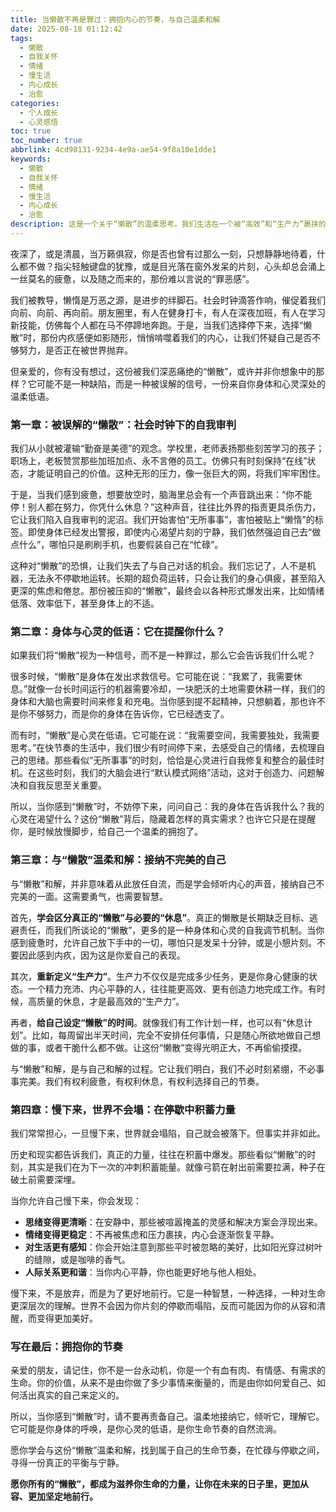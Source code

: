 ```yaml
---
title: 当懒散不再是罪过：拥抱内心的节奏，与自己温柔和解
date: 2025-08-18 01:12:42
tags:
  - 懒散
  - 自我关怀
  - 情绪
  - 慢生活
  - 内心成长
  - 治愈
categories:
  - 个人成长
  - 心灵感悟
toc: true
toc_number: true
abbrlink: 4cd98131-9234-4e9a-ae54-9f8a10e1dde1
keywords:
  - 懒散
  - 自我关怀
  - 情绪
  - 慢生活
  - 内心成长
  - 治愈
description: 这是一个关于“懒散”的温柔思考。我们生活在一个被“高效”和“生产力”裹挟的时代，常常因为片刻的停歇而感到内疚。这篇文章邀请你重新审视“懒散”，它或许不是一种缺陷，而是身体和心灵发出的温柔信号，提醒我们放慢脚步，倾听内在的声音，与自己达成一份更深层次的和解。它关乎自我接纳，关乎找到属于自己的生命节奏，最终在喧嚣中寻得一份宁静与力量。
---
```


夜深了，或是清晨，当万籁俱寂，你是否也曾有过那么一刻，只想静静地待着，什么都不做？指尖轻触键盘的犹豫，或是目光落在窗外发呆的片刻，心头却总会涌上一丝莫名的疲惫，以及随之而来的，那份难以言说的“罪恶感”。

我们被教导，懒惰是万恶之源，是进步的绊脚石。社会时钟滴答作响，催促着我们向前、向前、再向前。朋友圈里，有人在健身打卡，有人在深夜加班，有人在学习新技能，仿佛每个人都在马不停蹄地奔跑。于是，当我们选择停下来，选择“懒散”时，那份内疚感便如影随形，悄悄啃噬着我们的内心，让我们怀疑自己是否不够努力，是否正在被世界抛弃。

但亲爱的，你有没有想过，这份被我们深恶痛绝的“懒散”，或许并非你想象中的那样？它可能不是一种缺陷，而是一种被误解的信号，一份来自你身体和心灵深处的温柔低语。

### 第一章：被误解的“懒散”：社会时钟下的自我审判

我们从小就被灌输“勤奋是美德”的观念。学校里，老师表扬那些刻苦学习的孩子；职场上，老板赞赏那些加班加点、永不言倦的员工。仿佛只有时刻保持“在线”状态，才能证明自己的价值。这种无形的压力，像一张巨大的网，将我们牢牢困住。

于是，当我们感到疲惫，想要放空时，脑海里总会有一个声音跳出来：“你不能停！别人都在努力，你凭什么休息？”这种声音，往往比外界的指责更具杀伤力，它让我们陷入自我审判的泥沼。我们开始害怕“无所事事”，害怕被贴上“懒惰”的标签。即使身体已经发出警报，即使内心渴望片刻的宁静，我们依然强迫自己去“做点什么”，哪怕只是刷刷手机，也要假装自己在“忙碌”。

这种对“懒散”的恐惧，让我们失去了与自己对话的机会。我们忘记了，人不是机器，无法永不停歇地运转。长期的超负荷运转，只会让我们的身心俱疲，甚至陷入更深的焦虑和倦怠。那份被压抑的“懒散”，最终会以各种形式爆发出来，比如情绪低落、效率低下，甚至身体上的不适。

### 第二章：身体与心灵的低语：它在提醒你什么？

如果我们将“懒散”视为一种信号，而不是一种罪过，那么它会告诉我们什么呢？

很多时候，“懒散”是身体在发出求救信号。它可能在说：“我累了，我需要休息。”就像一台长时间运行的机器需要冷却，一块肥沃的土地需要休耕一样，我们的身体和大脑也需要时间来修复和充电。当你感到提不起精神，只想躺着，那也许不是你不够努力，而是你的身体在告诉你，它已经透支了。

而有时，“懒散”是心灵在低语。它可能在说：“我需要空间，我需要独处，我需要思考。”在快节奏的生活中，我们很少有时间停下来，去感受自己的情绪，去梳理自己的思绪。那些看似“无所事事”的时刻，恰恰是心灵进行自我修复和整合的最佳时机。在这些时刻，我们的大脑会进行“默认模式网络”活动，这对于创造力、问题解决和自我反思至关重要。

所以，当你感到“懒散”时，不妨停下来，问问自己：我的身体在告诉我什么？我的心灵在渴望什么？这份“懒散”背后，隐藏着怎样的真实需求？也许它只是在提醒你，是时候放慢脚步，给自己一个温柔的拥抱了。

### 第三章：与“懒散”温柔和解：接纳不完美的自己

与“懒散”和解，并非意味着从此放任自流，而是学会倾听内心的声音，接纳自己不完美的一面。这需要勇气，也需要智慧。

首先，**学会区分真正的“懒散”与必要的“休息”**。真正的懒散是长期缺乏目标、逃避责任，而我们所谈论的“懒散”，更多的是一种身体和心灵的自我调节机制。当你感到疲惫时，允许自己放下手中的一切，哪怕只是发呆十分钟，或是小憩片刻。不要因此感到内疚，因为这是你爱自己的表现。

其次，**重新定义“生产力”**。生产力不仅仅是完成多少任务，更是你身心健康的状态。一个精力充沛、内心平静的人，往往能更高效、更有创造力地完成工作。有时候，高质量的休息，才是最高效的“生产力”。

再者，**给自己设定“懒散”的时间**。就像我们有工作计划一样，也可以有“休息计划”。比如，每周留出半天时间，完全不安排任何事情，只是随心所欲地做自己想做的事，或者干脆什么都不做。让这份“懒散”变得光明正大，不再偷偷摸摸。

与“懒散”和解，是与自己和解的过程。它让我们明白，我们不必时刻紧绷，不必事事完美。我们有权利疲惫，有权利休息，有权利选择自己的节奏。

### 第四章：慢下来，世界不会塌：在停歇中积蓄力量

我们常常担心，一旦慢下来，世界就会塌陷，自己就会被落下。但事实并非如此。

历史和现实都告诉我们，真正的力量，往往在积蓄中爆发。那些看似“懒散”的时刻，其实是我们在为下一次的冲刺积蓄能量。就像弓箭在射出前需要拉满，种子在破土前需要深埋。

当你允许自己慢下来，你会发现：
*   **思绪变得更清晰**：在安静中，那些被喧嚣掩盖的灵感和解决方案会浮现出来。
*   **情绪变得更稳定**：不再被焦虑和压力裹挟，内心会逐渐恢复平静。
*   **对生活更有感知**：你会开始注意到那些平时被忽略的美好，比如阳光穿过树叶的缝隙，或是咖啡的香气。
*   **人际关系更和谐**：当你内心平静，你也能更好地与他人相处。

慢下来，不是放弃，而是为了更好地前行。它是一种智慧，一种选择，一种对生命更深层次的理解。世界不会因为你片刻的停歇而塌陷，反而可能因为你的从容和清醒，而变得更加美好。

### 写在最后：拥抱你的节奏

亲爱的朋友，请记住，你不是一台永动机，你是一个有血有肉、有情感、有需求的生命。你的价值，从来不是由你做了多少事情来衡量的，而是由你如何爱自己、如何活出真实的自己来定义的。

所以，当你感到“懒散”时，请不要再责备自己。温柔地接纳它，倾听它，理解它。它可能是你身体的呼唤，是你心灵的低语，是你生命节奏的自然流淌。

愿你学会与这份“懒散”温柔和解，找到属于自己的生命节奏，在忙碌与停歇之间，寻得一份真正的平衡与宁静。

**愿你所有的“懒散”，都成为滋养你生命的力量，让你在未来的日子里，更加从容、更加坚定地前行。**